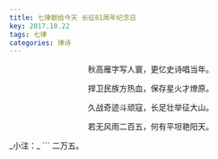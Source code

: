 ```yaml
---
title: 七律献给今天 长征81周年纪念日
key: 2017.10.22
tags: 七律
categories: 律诗
---
```


<p align="center">秋高雁字写人寰，更忆史诗唱当年。
</p>
<p align="center">捍卫民族方热血，保存星火才燎原。
</p>
<p align="center">久战奇迹斗顽寇，长足壮举征大山。
</p>
<p align="center">若无风雨二百五，何有平坦艳阳天。
</p>
_小注：_
```
二万五。

```
